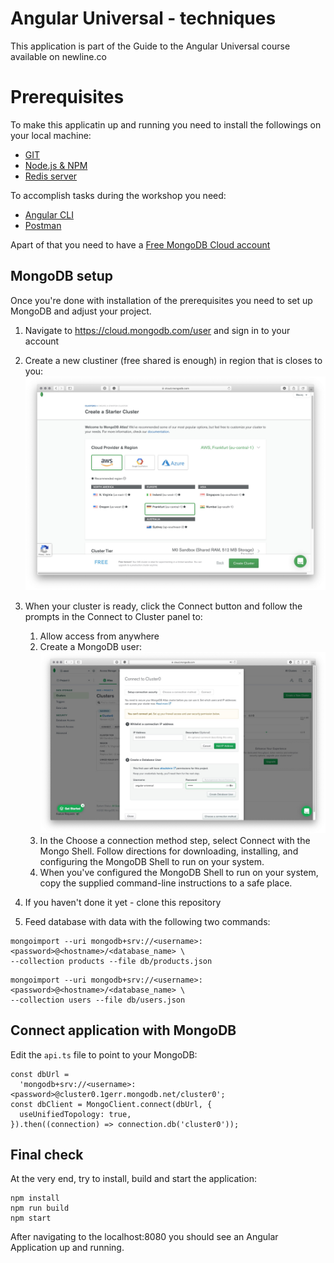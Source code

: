 # Angular Universal - techniques

This application is part of the Guide to the Angular Universal course available on newline.co

# Prerequisites

To make this applicatin up and running you need to install the followings on your local machine:

- [GIT](https://git-scm.com/book/en/v2/Getting-Started-Installing-Git)
- [Node.js & NPM](https://nodejs.org/en/)
- [Redis server](https://redis.io)


To accomplish tasks during the workshop you need:

- [Angular CLI](https://angular.io/cli)
- [Postman](https://www.postman.com)



Apart of that you need to have a [Free MongoDB Cloud account](https://cloud.mongodb.com/user)


## MongoDB setup

Once you're done with installation of the prerequisites you need to set up MongoDB and adjust your project.

1. Navigate to https://cloud.mongodb.com/user and sign in to your account
1. Create a new clustiner (free shared is enough) in region that is closes to you: ![img](https://raw.githubusercontent.com/maciejtreder/angular-uvniersal-training/master/atlas2.jpg)

1. When your cluster is ready, click the Connect button and follow the prompts in the Connect to Cluster panel to:

    1. Allow access from anywhere
    1. Create a MongoDB user: ![img](https://raw.githubusercontent.com/maciejtreder/angular-uvniersal-training/master/atlas3.jpg)
    1. In the Choose a connection method step, select Connect with the Mongo Shell. Follow directions for downloading, installing, and configuring the MongoDB Shell to run on your system.
    1. When you've configured the MongoDB Shell to run on your system, copy the supplied command-line instructions to a safe place.

1. If you haven't done it yet - clone this repository
1. Feed database with data with the following two commands:
```
mongoimport --uri mongodb+srv://<username>:<password>@<hostname>/<database_name> \
--collection products --file db/products.json
```

```
mongoimport --uri mongodb+srv://<username>:<password>@<hostname>/<database_name> \
--collection users --file db/users.json
```

## Connect application with MongoDB
Edit the `api.ts` file to point to your MongoDB:

```
const dbUrl =
  'mongodb+srv://<username>:<password>@cluster0.1gerr.mongodb.net/cluster0';
const dbClient = MongoClient.connect(dbUrl, {
  useUnifiedTopology: true,
}).then((connection) => connection.db('cluster0'));
```

## Final check

At the very end, try to install, build and start the application:

```
npm install
npm run build
npm start
```

After navigating to the localhost:8080 you should see an Angular Application up and running.